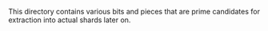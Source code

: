 This directory contains various bits and pieces that are prime candidates
for extraction into actual shards later on.
